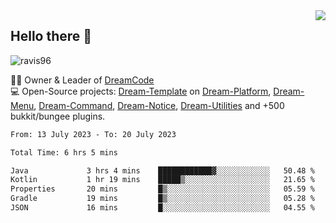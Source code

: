 <img align='right' src="https://github-readme-stats.vercel.app/api?username=Ravis96&show_icons=true">

## Hello there 👋
<p align="left"> <img src="https://komarev.com/ghpvc/?username=ravis96&label=Profile%20views&color=0e75b6&style=flat" alt="ravis96" /> </p>

👨‍💻 Owner & Leader of [DreamCode](https://github.com/DreamPoland) <br>
💻 Open-Source projects: [Dream-Template](https://github.com/DreamPoland/dream-template) on [Dream-Platform](https://github.com/DreamPoland/dream-platform), [Dream-Menu](https://github.com/DreamPoland/dream-menu), [Dream-Command](https://github.com/DreamPoland/dream-command), [Dream-Notice](https://github.com/DreamPoland/dream-notice), [Dream-Utilities](https://github.com/DreamPoland/dream-utilities) and +500 bukkit/bungee plugins.

<!--START_SECTION:waka-->

```txt
From: 13 July 2023 - To: 20 July 2023

Total Time: 6 hrs 5 mins

Java             3 hrs 4 mins    ████████████▓░░░░░░░░░░░░   50.48 %
Kotlin           1 hr 19 mins    █████▒░░░░░░░░░░░░░░░░░░░   21.65 %
Properties       20 mins         █▒░░░░░░░░░░░░░░░░░░░░░░░   05.59 %
Gradle           19 mins         █▒░░░░░░░░░░░░░░░░░░░░░░░   05.28 %
JSON             16 mins         █░░░░░░░░░░░░░░░░░░░░░░░░   04.55 %
```

<!--END_SECTION:waka-->
